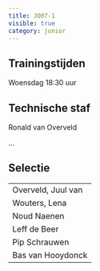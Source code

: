 ```yaml
---
title: JO07-1
visible: true
category: junior
---
```

## Trainingstijden

Woensdag 18:30 uur

## Technische staf

Ronald van Overveld

...

## Selectie

<!--StartFragment-->

|                                        |
| -------------------------------------- |
| <!--StartFragment-->Overveld, Juul van |
| Wouters, Lena                          |
| Noud Naenen                            |
| Leff de Beer                           |
| Pip Schrauwen                          |
| Bas van Hooydonck<!--EndFragment-->    |

<!--EndFragment-->